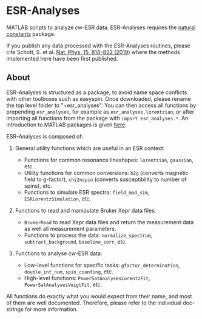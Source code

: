 # ESR-Analyses
MATLAB scripts to analyze cw-ESR data. ESR-Analyses requires the
[natural constants](https://github.com/OE-FET/Natural-constants) package.

If you publish any data processed with the ESR-Analyses routines, please cite Schott, S.
et al. [Nat. Phys. 15, 814–822 (2019)](http://doi.org/10.1038/s41567-019-0538-0) where the
methods implemented here have been first published.

## About

ESR-Analyses is structured as a package, to avoid name space conflicts with other
toolboxes such as easyspin. Once downloaded, please rename the top level folder to
"+esr_analyses". You can then access all functions by prepending `esr_analyses`, for
example as `esr_analyses.lorentzian`, or after importing all functions from the package
with `import esr_analyses.*`. An introduction to MATLAB packages is given
[here](https://uk.mathworks.com/help/matlab/matlab_oop/scoping-classes-with-packages.html#brf3g8k).

ESR-Analyses is composed of:

1. General utility functions which are useful in an ESR context:

    - Functions for common resonance lineshapes: `lorentzian`, `gaussian`, etc.
    - Utility functions for common conversions: `b2g` (converts magnetic field to
      g-factor), `chi2nspin` (converts susceptibility to number of spins), etc.
    - Functions to simulate ESR spectra: `field_mod_sim`, `ESRLorentzSimulation`, etc.

2. Functions to read and manipulate Bruker Xepr data files:

    - `BrukerRead` to read Xepr data files and return the measurement data as well all
       measurement parameters.
    - Functions to process the data: `normalize_spectrum`, `subtract_background`,
      `baseline_corr`, etc.

3. Functions to analyse cw-ESR data:

    - Low-level functions for specific tasks: `gfactor_determination`, `double_int_num`,
      `spin_counting`, etc.
    - High-level functions: `PowerSatAnalysesLorentzFit`, `PowerSatAnalysesVoigtFit`, etc.

All functions do exactly what you would expect from their name, and most of them are well
documented. Therefore, please refer to the individual doc-strings for more information.
